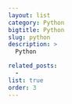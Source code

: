 ```yaml
---
layout: list
category: Python
bigtitle: Python
slug: python
description: >
  Python

related_posts:
  -
list: true
order: 3
---
```

